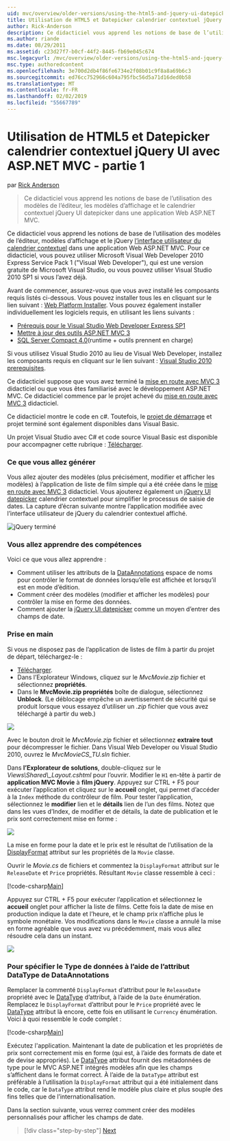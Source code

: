 ```yaml
---
uid: mvc/overview/older-versions/using-the-html5-and-jquery-ui-datepicker-popup-calendar-with-aspnet-mvc/using-the-html5-and-jquery-ui-datepicker-popup-calendar-with-aspnet-mvc-part-1
title: Utilisation de HTML5 et Datepicker calendrier contextuel jQuery UI avec ASP.NET MVC - partie 1 | Microsoft Docs
author: Rick-Anderson
description: Ce didacticiel vous apprend les notions de base de l’utilisation des modèles de l’éditeur, les modèles d’affichage et le calendrier contextuel jQuery UI datepicker dans une MV ASP.NET...
ms.author: riande
ms.date: 08/29/2011
ms.assetid: c23d27f7-b0cf-44f2-8445-fb69e045c674
msc.legacyurl: /mvc/overview/older-versions/using-the-html5-and-jquery-ui-datepicker-popup-calendar-with-aspnet-mvc/using-the-html5-and-jquery-ui-datepicker-popup-calendar-with-aspnet-mvc-part-1
msc.type: authoredcontent
ms.openlocfilehash: 3e700d2db4f86fe6734e2f08b01c9f8a8a69b6c3
ms.sourcegitcommit: ed76cc752966c604a795fbc56d5a71d16ded0b58
ms.translationtype: MT
ms.contentlocale: fr-FR
ms.lasthandoff: 02/02/2019
ms.locfileid: "55667789"
---
```

<a name="using-the-html5-and-jquery-ui-datepicker-popup-calendar-with-aspnet-mvc---part-1"></a>Utilisation de HTML5 et Datepicker calendrier contextuel jQuery UI avec ASP.NET MVC - partie 1
====================
par [Rick Anderson]((https://twitter.com/RickAndMSFT))

> Ce didacticiel vous apprend les notions de base de l’utilisation des modèles de l’éditeur, les modèles d’affichage et le calendrier contextuel jQuery UI datepicker dans une application Web ASP.NET MVC.


Ce didacticiel vous apprend les notions de base de l’utilisation des modèles de l’éditeur, modèles d’affichage et le jQuery [l’interface utilisateur du calendrier contextuel](http://plugins.jquery.com/project/datepicker) dans une application Web ASP.NET MVC. Pour ce didacticiel, vous pouvez utiliser Microsoft Visual Web Developer 2010 Express Service Pack 1 (&quot;Visual Web Developer&quot;), qui est une version gratuite de Microsoft Visual Studio, ou vous pouvez utiliser Visual Studio 2010 SP1 si vous l’avez déjà.

Avant de commencer, assurez-vous que vous avez installé les composants requis listés ci-dessous. Vous pouvez installer tous les en cliquant sur le lien suivant : [Web Platform Installer](https://www.microsoft.com/web/gallery/install.aspx?appid=VWD2010SP1Pack). Vous pouvez également installer individuellement les logiciels requis, en utilisant les liens suivants :

- [Prérequis pour le Visual Studio Web Developer Express SP1](https://www.microsoft.com/web/gallery/install.aspx?appid=VWD2010SP1Pack)
- [Mettre à jour des outils ASP.NET MVC 3](https://www.microsoft.com/web/gallery/install.aspx?appsxml=&amp;appid=MVC3)
- [SQL Server Compact 4.0](https://www.microsoft.com/web/gallery/install.aspx?appid=SQLCE;SQLCEVSTools_4_0)(runtime + outils prennent en charge)

Si vous utilisez Visual Studio 2010 au lieu de Visual Web Developer, installez les composants requis en cliquant sur le lien suivant : [Visual Studio 2010 prerequisites](https://www.microsoft.com/web/gallery/install.aspx?appsxml=&amp;appid=VS2010SP1Pack).

Ce didacticiel suppose que vous avez terminé la [mise en route avec MVC 3](../getting-started-with-aspnet-mvc3/cs/intro-to-aspnet-mvc-3.md) didacticiel ou que vous êtes familiarisé avec le développement ASP.NET MVC. Ce didacticiel commence par le projet achevé du [mise en route avec MVC 3](../getting-started-with-aspnet-mvc3/cs/intro-to-aspnet-mvc-3.md) didacticiel.

Ce didacticiel montre le code en c#. Toutefois, le [projet de démarrage](https://archive.msdn.microsoft.com/Project/Download/FileDownload.aspx?ProjectName=aspnetmvcsamples&amp;DownloadId=15800) et projet terminé sont également disponibles dans Visual Basic.

Un projet Visual Studio avec C# et code source Visual Basic est disponible pour accompagner cette rubrique : [Télécharger](https://archive.msdn.microsoft.com/Project/Download/FileDownload.aspx?ProjectName=aspnetmvcsamples&amp;DownloadId=15800).

### <a name="what-youll-build"></a>Ce que vous allez générer

Vous allez ajouter des modèles (plus précisément, modifier et afficher les modèles) à l’application de liste de film simple qui a été créée dans le [mise en route avec MVC 3](../getting-started-with-aspnet-mvc3/cs/intro-to-aspnet-mvc-3.md) didacticiel. Vous ajouterez également un [jQuery UI datepicker](http://jqueryui.com/demos/datepicker/) calendrier contextuel pour simplifier le processus de saisie de dates. La capture d’écran suivante montre l’application modifiée avec l’interface utilisateur de jQuery du calendrier contextuel affiché.

![jQuery terminé](using-the-html5-and-jquery-ui-datepicker-popup-calendar-with-aspnet-mvc-part-1/_static/image1.png)

### <a name="skills-youll-learn"></a>Vous allez apprendre des compétences

Voici ce que vous allez apprendre :

- Comment utiliser les attributs de la [DataAnnotations](https://msdn.microsoft.com/library/system.componentmodel.dataannotations.aspx) espace de noms pour contrôler le format de données lorsqu’elle est affichée et lorsqu’il est en mode d’édition.
- Comment créer des modèles (modifier et afficher les modèles) pour contrôler la mise en forme des données.
- Comment ajouter la [jQuery UI datepicker](http://jqueryui.com/demos/datepicker/) comme un moyen d’entrer des champs de date.

### <a name="getting-started"></a>Prise en main

Si vous ne disposez pas de l’application de listes de film à partir du projet de départ, téléchargez-le : 

* [Télécharger](https://code.msdn.microsoft.com/Introduction-to-MVC-3-10d1b098).
* Dans l’Explorateur Windows, cliquez sur le *MvcMovie.zip* fichier et sélectionnez **propriétés**. 
* Dans le **MvcMovie.zip propriétés** boîte de dialogue, sélectionnez **Unblock**. (Le déblocage empêche un avertissement de sécurité qui se produit lorsque vous essayez d’utiliser un *.zip* fichier que vous avez téléchargé à partir du web.)

![](using-the-html5-and-jquery-ui-datepicker-popup-calendar-with-aspnet-mvc-part-1/_static/image2.png)

Avec le bouton droit le *MvcMovie.zip* fichier et sélectionnez **extraire tout** pour décompresser le fichier. Dans Visual Web Developer ou Visual Studio 2010, ouvrez le *MvcMovieCS\_TU.sln* fichier.

Dans **l’Explorateur de solutions**, double-cliquez sur le *Views\Shared\\_Layout.cshtml* pour l’ouvrir. Modifier le `H1` en-tête à partir de **application MVC Movie** à **film jQuery**. Appuyez sur CTRL + F5 pour exécuter l’application et cliquez sur le **accueil** onglet, qui permet d’accéder à la `Index` méthode du contrôleur de film. Pour tester l’application, sélectionnez le **modifier** lien et le **détails** lien de l’un des films. Notez que dans les vues d’Index, de modifier et de détails, la date de publication et le prix sont correctement mise en forme :

![](using-the-html5-and-jquery-ui-datepicker-popup-calendar-with-aspnet-mvc-part-1/_static/image3.png)

La mise en forme pour la date et le prix est le résultat de l’utilisation de la [DisplayFormat](https://msdn.microsoft.com/library/system.componentmodel.dataannotations.displayformatattribute.aspx) attribut sur les propriétés de la `Movie` classe.

Ouvrir le *Movie.cs* de fichiers et commentez la `DisplayFormat` attribut sur le `ReleaseDate` et `Price` propriétés. Résultant `Movie` classe ressemble à ceci :

[!code-csharp[Main](using-the-html5-and-jquery-ui-datepicker-popup-calendar-with-aspnet-mvc-part-1/samples/sample1.cs)]

Appuyez sur CTRL + F5 pour exécuter l’application et sélectionnez le **accueil** onglet pour afficher la liste de films. Cette fois la date de mise en production indique la date et l’heure, et le champ prix n’affiche plus le symbole monétaire. Vos modifications dans le `Movie` classe a annulé la mise en forme agréable que vous avez vu précédemment, mais vous allez résoudre cela dans un instant.

![](using-the-html5-and-jquery-ui-datepicker-popup-calendar-with-aspnet-mvc-part-1/_static/image4.png)

### <a name="using-the-dataannotations-datatype-attribute-to-specify-the-data-type"></a>Pour spécifier le Type de données à l’aide de l’attribut DataType de DataAnnotations

Remplacer la commenté `DisplayFormat` d’attribut pour le `ReleaseDate` propriété avec le [DataType](https://msdn.microsoft.com/library/system.componentmodel.dataannotations.datatype.aspx) d’attribut, à l’aide de la `Date` énumération. Remplacez le `DisplayFormat` d’attribut pour le `Price` propriété avec le [DataType](https://msdn.microsoft.com/library/system.componentmodel.dataannotations.datatype.aspx) attribut là encore, cette fois en utilisant le `Currency` énumération. Voici à quoi ressemble le code complet :

[!code-csharp[Main](using-the-html5-and-jquery-ui-datepicker-popup-calendar-with-aspnet-mvc-part-1/samples/sample2.cs)]

Exécutez l'application. Maintenant la date de publication et les propriétés de prix sont correctement mis en forme (qui est, à l’aide des formats de date et de devise appropriés). Le [DataType](https://msdn.microsoft.com/library/system.componentmodel.dataannotations.datatype.aspx) attribut fournit des métadonnées de type pour le MVC ASP.NET intégrés modèles afin que les champs s’affichent dans le format correct. À l’aide de la `DataType` attribut est préférable à l’utilisation la `DisplayFormat` attribut qui a été initialement dans le code, car le `DataType` attribut rend le modèle plus claire et plus souple des fins telles que de l’internationalisation.

Dans la section suivante, vous verrez comment créer des modèles personnalisés pour afficher les champs de date.

> [!div class="step-by-step"]
> [Next](using-the-html5-and-jquery-ui-datepicker-popup-calendar-with-aspnet-mvc-part-2.md)
